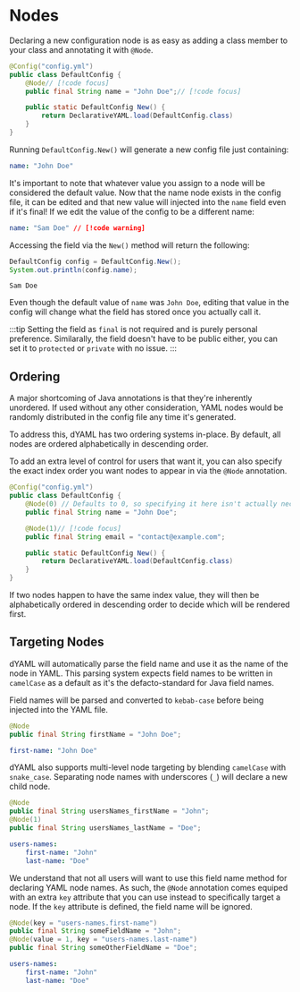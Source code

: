 # Nodes
Declaring a new configuration node is as easy as adding a class member to your class and annotating it with `@Node`.
```java
@Config("config.yml")
public class DefaultConfig {
    @Node// [!code focus]
    public final String name = "John Doe";// [!code focus]

    public static DefaultConfig New() {
        return DeclarativeYAML.load(DefaultConfig.class)
    }
}
```
Running `DefaultConfig.New()` will generate a new config file just containing:
```yaml
name: "John Doe"
```
It's important to note that whatever value you assign to a node will be considered the default value. Now that the name node exists in the config file, it can be edited and that new value will injected into the `name` field even if it's final!
If we edit the value of the config to be a different name:
```yaml
name: "Sam Doe" // [!code warning]
```
Accessing the field via the `New()` method will return the following:
```java
DefaultConfig config = DefaultConfig.New();
System.out.println(config.name);
```
```
Sam Doe
```

Even though the default value of `name` was `John Doe`, editing that value in the config will change what the field has stored once you actually call it.

:::tip
Setting the field as `final` is not required and is purely personal preference. Similarally, the field doesn't have to be public either, you can set it to `protected` or `private` with no issue.
:::

## Ordering
A major shortcoming of Java annotations is that they're inherently unordered.
If used without any other consideration, YAML nodes would be randomly distributed in the config file any time it's generated.

To address this, dYAML has two ordering systems in-place.
By default, all nodes are ordered alphabetically in descending order.

To add an extra level of control for users that want it, you can also specify the exact index order you want nodes to appear in via the `@Node` annotation.
```java
@Config("config.yml")
public class DefaultConfig {
    @Node(0) // Defaults to 0, so specifying it here isn't actually necessary. // [!code focus]
    public final String name = "John Doe";

    @Node(1)// [!code focus]
    public final String email = "contact@example.com";

    public static DefaultConfig New() {
        return DeclarativeYAML.load(DefaultConfig.class)
    }
}
```
If two nodes happen to have the same index value, they will then be alphabetically ordered in descending order to decide which will be rendered first.

## Targeting Nodes
dYAML will automatically parse the field name and use it as the name of the node in YAML. This parsing system expects field names to be written in `camelCase` as a default as it's the defacto-standard for Java field names.

Field names will be parsed and converted to `kebab-case` before being injected into the YAML file.
```java
@Node
public final String firstName = "John Doe";
```
```yaml
first-name: "John Doe"
```

dYAML also supports multi-level node targeting by blending `camelCase` with `snake_case`. Separating node names with underscores (`_`) will declare a new child node.
```java
@Node
public final String usersNames_firstName = "John";
@Node(1)
public final String usersNames_lastName = "Doe";
```
```yaml
users-names:
    first-name: "John"
    last-name: "Doe"
```

We understand that not all users will want to use this field name method for declaring YAML node names. As such, the `@Node` annotation comes equiped with an extra `key` attribute that you can use instead to specifically target a node. If the `key` attribute is defined, the field name will be ignored.
```java
@Node(key = "users-names.first-name")
public final String someFieldName = "John";
@Node(value = 1, key = "users-names.last-name")
public final String someOtherFieldName = "Doe";
```
```yaml
users-names:
    first-name: "John"
    last-name: "Doe"
```